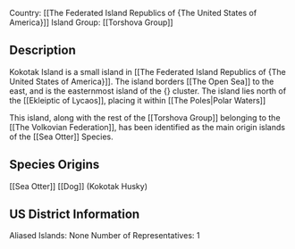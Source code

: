 Country: [[The Federated Island Republics of {The United States of America}]]
Island Group: [[Torshova Group]]
## Description

Kokotak Island is a small island in [[The Federated Island Republics of {The United States of America}]]. The island borders [[The Open Sea]] to the east, and is the easternmost island of the {} cluster. The island lies north of the [[Ekleiptic of Lycaos]], placing it within [[The Poles|Polar Waters]]

This island, along with the rest of the [[Torshova Group]] belonging to the [[The Volkovian Federation]], has been identified as the main origin islands of the [[Sea Otter]] Species.
## Species Origins

[[Sea Otter]]
[[Dog]] (Kokotak Husky)
## US District Information

Aliased Islands: None
Number of Representatives: 1